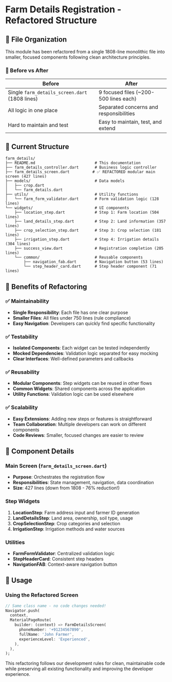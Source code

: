 # Farm Details Registration - Refactored Structure

## 📁 File Organization

This module has been refactored from a single 1808-line monolithic file into smaller, focused components following clean architecture principles.

### 🔄 Before vs After

| **Before** | **After** |
|------------|-----------|
| Single `farm_details_screen.dart` (1808 lines) | 9 focused files (~200-500 lines each) |
| All logic in one place | Separated concerns and responsibilities |
| Hard to maintain and test | Easy to maintain, test, and extend |

## 📂 Current Structure

```
farm_details/
├── README.md                          # This documentation
├── farm_details_controller.dart       # Business logic controller
├── farm_details_screen.dart          # ✅ REFACTORED modular main screen (427 lines)
├── models/                            # Data models
│   ├── crop.dart
│   └── farm_details.dart
├── utils/                             # Utility functions
│   └── farm_form_validator.dart       # Form validation logic (128 lines)
└── widgets/                           # UI components
    ├── location_step.dart             # Step 1: Farm location (504 lines)
    ├── land_details_step.dart         # Step 2: Land information (357 lines)
    ├── crop_selection_step.dart       # Step 3: Crop selection (181 lines)
    ├── irrigation_step.dart           # Step 4: Irrigation details (304 lines)
    ├── success_view.dart              # Registration completion (205 lines)
    └── common/                        # Reusable components
        ├── navigation_fab.dart        # Navigation button (53 lines)
        └── step_header_card.dart      # Step header component (71 lines)
```

## 🎯 Benefits of Refactoring

### ✅ **Maintainability**
- **Single Responsibility**: Each file has one clear purpose
- **Smaller Files**: All files under 750 lines (rule compliance)
- **Easy Navigation**: Developers can quickly find specific functionality

### ✅ **Testability**
- **Isolated Components**: Each widget can be tested independently
- **Mocked Dependencies**: Validation logic separated for easy mocking
- **Clear Interfaces**: Well-defined parameters and callbacks

### ✅ **Reusability**
- **Modular Components**: Step widgets can be reused in other flows
- **Common Widgets**: Shared components across the application
- **Utility Functions**: Validation logic can be used elsewhere

### ✅ **Scalability**
- **Easy Extensions**: Adding new steps or features is straightforward
- **Team Collaboration**: Multiple developers can work on different components
- **Code Reviews**: Smaller, focused changes are easier to review

## 🔧 Component Details

### **Main Screen** (`farm_details_screen.dart`)
- **Purpose**: Orchestrates the registration flow
- **Responsibilities**: State management, navigation, data coordination
- **Size**: 427 lines (down from 1808 - 76% reduction!)

### **Step Widgets**
1. **LocationStep**: Farm address input and farmer ID generation
2. **LandDetailsStep**: Land area, ownership, soil type, usage
3. **CropSelectionStep**: Crop categories and selection
4. **IrrigationStep**: Irrigation methods and water sources

### **Utilities**
- **FarmFormValidator**: Centralized validation logic
- **StepHeaderCard**: Consistent step headers
- **NavigationFAB**: Context-aware navigation button

## 🚀 Usage

### **Using the Refactored Screen**
```dart
// Same class name - no code changes needed!
Navigator.push(
  context,
  MaterialPageRoute(
    builder: (context) => FarmDetailsScreen(
      phoneNumber: '+91234567890',
      fullName: 'John Farmer',
      experienceLevel: 'Experienced',
    ),
  ),
);
```

This refactoring follows our development rules for clean, maintainable code while preserving all existing functionality and improving the developer experience.